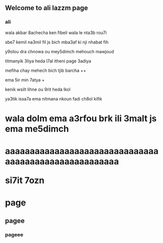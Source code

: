 ## Welcome to ali lazzm page


### ali

wala akbar 8achecha ken fibeli wala le nta3b rou7i

sbe7 kemil na3mil fil js bich mba3af ki nji nhabat fih 

y9olou dra chnowa ou mey5dimch mehouch mawjoud 

titmanyik 3liya heda l7al itheni page 3adiya

mefiha chay mehech bich tjib barcha ++

ema 5ir min 7atya +

kenik wsilt lihne ou 9rit heda lkol 

ya3tik issa7a ema nitmana nkoun fadi ch8ol kifik

<h1>    wala dolm ema a3rfou brk ili 3malt js ema me5dimch   <h1>


aaaaaaaaaaaaaaaaaaaaaaaaaaaaaaaaaaaaaaaaaaaaaaaaaaaaaa


si7it 7ozn







# page
## pagee
### pageee
